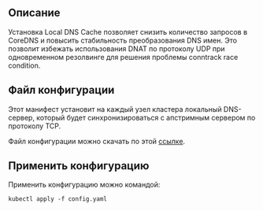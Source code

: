 ## Описание

Установка Local DNS Cache позволяет снизить количество запросов в CoreDNS и повысить стабильность преобразования DNS имен. Это позволит избежать использования DNAT по протоколу UDP при одновременном резолвинге для решения проблемы conntrack race condition.

## Файл конфигурации

Этот манифест установит на каждый узел кластера локальный DNS-сервер, который будет синхронизироваться с апстримным сервером по протоколу TCP.

Файл конфигурации можно скачать по этой [ссылке](./assets/config.yaml).

## Применить конфигурацию

Применить конфигурацию можно командой:

```
kubectl apply -f config.yaml
```
